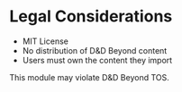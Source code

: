 # Legal Considerations

- MIT License
- No distribution of D&D Beyond content
- Users must own the content they import

This module may violate D&D Beyond TOS.
